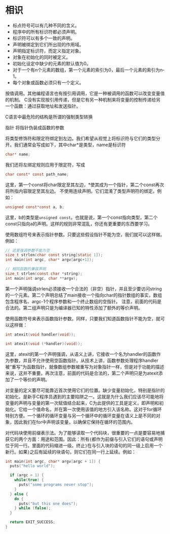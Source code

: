 
# 相识

* 标点符号可以有几种不同的含义。
* 程序中的所有标识符都必须声明。
* 标识符可以有多个一致的声明。
* 声明被绑定到它们所出现的作用域。
* 声明指定标识符，而定义指定对象。
* 对象在初始化的同时被定义。
* 初始化设定中缺少的元素的默认值为0。
* 对于一个有n个元素的数组，第一个元素的索引为0，最后一个元素的索引为n-1。
* 每个对象或函数必须只有一个定义。

按值调用。其他编程语言也有按引用调用，它是一种被调用的函数可以改变变量值的机制。
C没有实现按引用传递，但是它有另一种机制来将变量的控制传递给另一个函数：通过获取地址和发送指针。


C语言中最危险的结构是所谓的强制类型转换


指针
将指针伪装成函数的参数


将类型修饰符和限定符绑定到左边。我们希望从视觉上将标识符与它们的类型分开。我们通常会写成如下，其中char*是类型，name是标识符
```c
char* name;
```
我们还将左绑定规则应用于限定符，写成
```c
char const* const path_name;
```

这里，第一个const将char限定至其左边，*使其成为一个指针，第二个const再次将所指内容限定至其左边。
不使用连续声明。它们混淆了类型声明符的绑定。例如：
```c
unsigned const*const a, b;
```
这里，b的类型是`unsigned const`。也就是说，第一个const指向类型，第二个const只指向a的声明。这样的规则非常混乱，你还有更重要的东西要学习。


使用数组符号来表示指针参数。只要这些假设指针不能为空，我们就可以这样做。例如：
```c
// 这里强调参数不能为空
size_t strlen(char const string[static 1]);
int main(int argc, char* argv[argc+1]);

// 相同函数的兼容声明
size_t strlen(const char *string);
int main(int argc, char **argv);

```
第一个声明强调strlen必须接收一个合法的（非空）指针，并且至少要访问string的一个元素。第二个声明总结了main接收一个指向char的指针数组的事实，数组包含程序名、argc-1个程序参数和一个终止数组的空指针。
注意，前面的代码是合法的。第二组声明只是为编译器已知的特性添加了额外的等价声明。


使用函数符号来表示函数指针参数。同样，只要我们知道函数指针不能为空，就可以这样做：
```c
int atexit(void handler(void));

int atexit(void (*handler)(void));
```
这里，atexit的第一个声明强调，从语义上讲，它接收一个名为handler的函数作为参数，并且不允许使用空函数指针。从技术上讲，函数参数处理程序handler被“重写”为函数指针，就像数组参数被重写为对象指针一样，但是对于功能的描述来说，这并不重要。再次注意，前面的代码是合法的，第二个声明只是为atexit添加了一个等价的声明。


对变量的定义要尽可能靠近首次使用它们的位置。缺少变量初始化，特别是指针的初始化，是新手C程序员遇到的主要陷阱之一。这就是为什么我们应该尽可能地将变量的声明与变量的第一次赋值结合起来，C为此提供的工具是定义，即声明和初始化。它给一个值命名，并在第一次使用该值的地方引入该名称。这对于for循环特别方便。一个循环的循环变量与另一个循环中的循环变量在语义上是不同的对象，因此我们在for中声明该变量，以确保它保持在循环的范围内。



对代码块使用前缀表示法。为了能够读取一个代码块，很重要的一点是要容易地捕获它的两个方面：用途和范围。因此：所有`{`都作为前缀与引入它们的语句或声明位于同一行。里面的代码缩进一级。终止`}`在与引入块的语句的同一级上启用一个新行。如果`}`之后有延续的块语句，则它们在同一行上延续。例如：
```c
int main(int argc, char* argv[argc + 1]) {
  puts("hello world");

  if (argc > 1) {
    while(true) {
      puts("some programs never stop");
    }
  } else {
    do {
      puts("but this one does");
    } while (false);
  }

  return EXIT_SUCCESS;
}
```